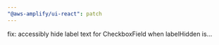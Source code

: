 ```yaml
---
"@aws-amplify/ui-react": patch
---
```


fix: accessibly hide label text for CheckboxField when labelHidden is…
